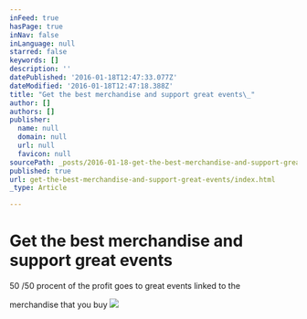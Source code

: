 ```yaml
---
inFeed: true
hasPage: true
inNav: false
inLanguage: null
starred: false
keywords: []
description: ''
datePublished: '2016-01-18T12:47:33.077Z'
dateModified: '2016-01-18T12:47:18.388Z'
title: "Get the best merchandise and support great events\_"
author: []
authors: []
publisher:
  name: null
  domain: null
  url: null
  favicon: null
sourcePath: _posts/2016-01-18-get-the-best-merchandise-and-support-great-events.md
published: true
url: get-the-best-merchandise-and-support-great-events/index.html
_type: Article

---
```

# Get the best merchandise and support great events 

50 /50 procent of the profit goes to great events linked to the 

merchandise that you buy ![](https://the-grid-user-content.s3-us-west-2.amazonaws.com/0b03440c-5203-492f-924d-14e58bc53a37.jpg)